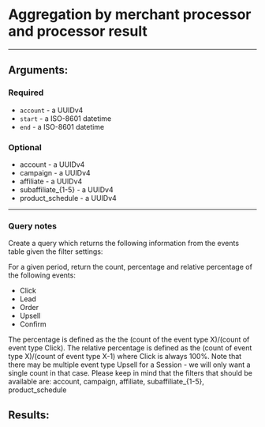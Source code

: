 # Aggregation by merchant processor and processor result

____

## Arguments:

### Required
* `account` - a UUIDv4
* `start` - a ISO-8601 datetime
* `end` - a ISO-8601 datetime

### Optional
* account - a UUIDv4
* campaign - a UUIDv4
* affiliate  - a UUIDv4
* subaffiliate_{1-5} - a UUIDv4
* product_schedule - a UUIDv4

---
### Query notes

Create a query which returns the following information from the events table given the filter settings:

For a given period, return the count, percentage and relative percentage of the following events:

* Click
* Lead
* Order
* Upsell
* Confirm

The percentage is defined as the the (count of the event type X)/(count of event type Click).
The relative percentage is defined as the (count of event type X)/(count of event type X-1) where Click is always 100%.
Note that there may be multiple event type Upsell for a Session - we will only want a single count in that case.
Please keep in mind that the filters that should be available are:
account, campaign, affiliate, subaffiliate_{1-5}, product_schedule


## Results:
